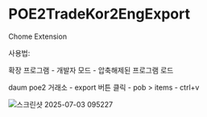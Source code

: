 # POE2TradeKor2EngExport

Chome Extension

사용법:

확장 프로그램 - 개발자 모드 - 압축해제된 프로그램 로드

daum poe2 거래소 - export 버튼 클릭 - pob > items - ctrl+v

![스크린샷 2025-07-03 095227](https://github.com/user-attachments/assets/bdc7413f-148b-4644-bcbd-48b20673e202)

